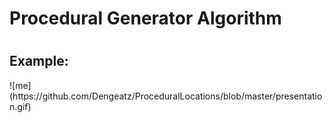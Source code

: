 <h1>Procedural Generator Algorithm<h1>
<h2>Example: </h2>
![me](https://github.com/Dengeatz/ProceduralLocations/blob/master/presentation.gif)
